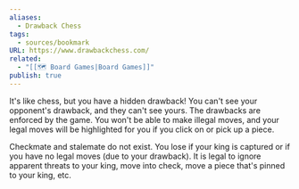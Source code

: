 ```yaml
---
aliases:
  - Drawback Chess
tags:
  - sources/bookmark
URL: https://www.drawbackchess.com/
related:
  - "[[🗺️ Board Games|Board Games]]"
publish: true
---
```


It's like chess, but you have a hidden drawback! You can't see your opponent's drawback, and they can't see yours. The drawbacks are enforced by the game. You won't be able to make illegal moves, and your legal moves will be highlighted for you if you click on or pick up a piece.

Checkmate and stalemate do not exist. You lose if your king is captured or if you have no legal moves (due to your drawback). It is legal to ignore apparent threats to your king, move into check, move a piece that's pinned to your king, etc.